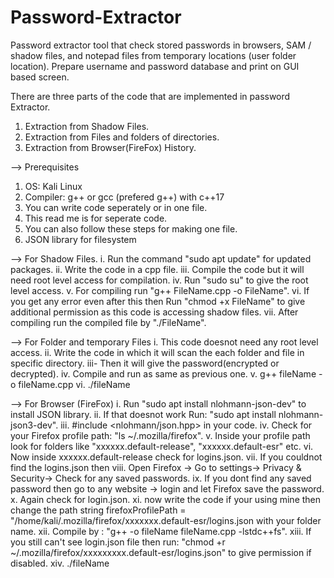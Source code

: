 # Password-Extractor
Password extractor tool that check stored passwords in browsers, SAM / shadow files, and notepad files from temporary locations (user folder location). Prepare username and password database and print on GUI based screen. 

There are three parts of the code that are implemented in password Extractor.
1. Extraction from Shadow Files.
2. Extraction from Files and folders of directories.
3. Extraction from Browser(FireFox) History.

--> Prerequisites
1. OS: Kali Linux
2. Compiler: g++ or gcc (prefered g++) with c++17
3. You can write code seperately or in one file.
4. This read me is for seperate code.
5. You can also follow these steps for making one file.
6. JSON library for filesystem

--> For Shadow Files.
i. Run the command "sudo apt update" for updated packages.
ii. Write the code in a cpp file.
iii. Compile the code but it will need root level access for compilation.
iv. Run "sudo su" to give the root level access.
v. For compiling run "g++ FileName.cpp -o FileName".
vi. If you get any error even after this then Run "chmod +x FileName" to give additional permission as this code is accessing shadow files.
vii. After compiling run the compiled file by "./FileName".

--> For Folder and temporary Files
i. This code doesnot need any root level access.
ii. Write the code in which it will scan the each folder and file in specific directory.
iii- Then it will give the password(encrypted or decrypted).
iv. Compile and run as same as previous one.
v. g++ fileName -o fileName.cpp
vi. ./fileName

--> For Browser (FireFox)
i. Run "sudo apt install nlohmann-json-dev" to install JSON library.
ii. If that doesnot work Run: "sudo apt install nlohmann-json3-dev".
iii. #include <nlohmann/json.hpp> in your code.
iv. Check for your Firefox profile path: "ls ~/.mozilla/firefox".
v. Inside your profile path look for folders like "xxxxxx.default-release", "xxxxxx.default-esr" etc.
vi. Now inside xxxxxx.default-release check for logins.json.
vii. If you couldnot find the logins.json then
viii. Open Firefox -> Go to settings-> Privacy & Security-> Check for any saved passwords.
ix. If you dont find any saved password then go to any website -> login and let Firefox save the password.
x. Again check for login.json.
xi. now write the code if your using mine then change the path 
	string firefoxProfilePath = "/home/kali/.mozilla/firefox/xxxxxxx.default-esr/logins.json
	with your folder name.
xii. Compile by : "g++ -o fileName fileName.cpp -lstdc++fs".
xiii. If you still can't see login.json file then run: "chmod +r ~/.mozilla/firefox/xxxxxxxxx.default-esr/logins.json" to give permission if disabled.
xiv. ./fileName
